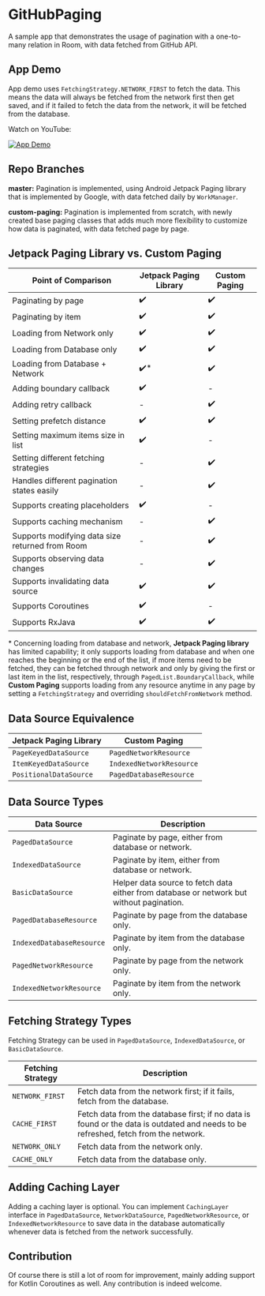 
# GitHubPaging

A sample app that demonstrates the usage of pagination with a one-to-many relation in Room, with data fetched from GitHub API.

## App Demo

App demo uses `FetchingStrategy.NETWORK_FIRST` to fetch the data. This means the data will always be fetched from the network first then get saved, and if it failed to fetch the data from the network, it will be fetched from the database.

Watch on YouTube:

[![App Demo](https://img.youtube.com/vi/-MynWx-N6UE/maxresdefault.jpg)](https://www.youtube.com/watch?v=-MynWx-N6UE)

## Repo Branches

**master:** Pagination is implemented, using Android Jetpack Paging library that is implemented by Google, with data fetched daily by `WorkManager`.

**custom-paging:** Pagination is implemented from scratch, with newly created base paging classes that adds much more flexibility to customize how data is paginated, with data fetched page by page.

## Jetpack Paging Library vs. Custom Paging

| Point of Comparison | Jetpack Paging Library | Custom Paging |
|--|--|--|
| Paginating by page | ✔️ | ✔️ |
| Paginating by item | ✔️ | ✔️ |
| Loading from Network only | ✔️ | ✔️ |
| Loading from Database only | ✔️ | ✔️ |
| Loading from Database + Network | ✔️* | ✔️ |
| Adding boundary callback | ✔️ | - |
| Adding retry callback | - | ✔️ |
| Setting prefetch distance | ✔️ | ✔️ |
| Setting maximum items size in list | ✔️ | - |
| Setting different fetching strategies | - | ✔️ |
| Handles different pagination states easily | - | ✔️ |
| Supports creating placeholders | ✔️ | - |
| Supports caching mechanism | - | ✔️ |
| Supports modifying data size returned from Room | - | ✔️ |
| Supports observing data changes | - | ✔️ |
| Supports invalidating data source | ✔️ | ✔️ |
| Supports Coroutines | ✔️ | - |
| Supports RxJava| ✔️ | ✔️ |

\* Concerning loading from database and network, **Jetpack Paging library** has limited capability; it only supports loading from database and when one reaches the beginning or the end of the list, if more items need to be fetched, they can be fetched through network and only by giving the first or last item in the list, respectively, through `PagedList.BoundaryCallback`, while **Custom Paging** supports loading from any resource anytime in any page by setting a `FetchingStrategy` and overriding `shouldFetchFromNetwork` method.

## Data Source Equivalence

| Jetpack Paging Library | Custom Paging |
|--|--|
| `PageKeyedDataSource` | `PagedNetworkResource` |
| `ItemKeyedDataSource` | `IndexedNetworkResource` |
| `PositionalDataSource` | `PagedDatabaseResource` |

## Data Source Types

| Data Source | Description |
|--|--|
| `PagedDataSource` | Paginate by page, either from database or network. |
| `IndexedDataSource` | Paginate by item, either from database or network. |
| `BasicDataSource` | Helper data source to fetch data either from database or network but without pagination. |
| `PagedDatabaseResource` | Paginate by page from the database only. |
| `IndexedDatabaseResource` | Paginate by item from the database only. |
| `PagedNetworkResource` | Paginate by page from the network only. |
| `IndexedNetworkResource` | Paginate by item from the network only. |

## Fetching Strategy Types

Fetching Strategy can be used in `PagedDataSource`, `IndexedDataSource`, or `BasicDataSource`.

| Fetching Strategy | Description |
|--|--|
| `NETWORK_FIRST` | Fetch data from the network first; if it fails, fetch from the database. |
| `CACHE_FIRST` | Fetch data from the database first; if no data is found or the data is outdated and needs to be refreshed, fetch from the network. |
| `NETWORK_ONLY` | Fetch data from the network only. |
| `CACHE_ONLY` | Fetch data from the database only. |

## Adding Caching Layer

Adding a caching layer is optional. You can implement `CachingLayer` interface in `PagedDataSource`, `NetworkDataSource`, `PagedNetworkResource`, or `IndexedNetworkResource` to save data in the database automatically whenever data is fetched from the network successfully.

## Contribution

Of course there is still a lot of room for improvement, mainly adding support for Kotlin Coroutines as well. Any contribution is indeed welcome.
